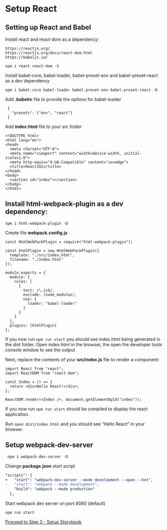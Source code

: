 # Setup React

## Setting up React and Babel

Install react and react-dom as a dependency:
``` 
https://reactjs.org/
https://reactjs.org/docs/react-dom.html
https://babeljs.io/
```

``` 
npm i react react-dom -S
```

Install babel-core, babel-loader, babel-preset-env and babel-preset-react as a dev dependency

``` 
npm i babel-core babel-loader babel-preset-env babel-preset-react -D
```


Add **.babelrc** file to provide the options for babel-loader

```
 {
   "presets": ["env", "react"]
 }
```

Add **index.html** file to your src folder

``` 
<!DOCTYPE html>
<html lang="en">
<head>
  <meta charset="UTF-8">
  <meta name="viewport" content="width=device-width, initial-scale=1.0">
  <meta http-equiv="X-UA-Compatible" content="ie=edge">
  <title>React101</title>
</head>
<body>
  <section id="index"></section>
</body>
</html>
```

## Install html-webpack-plugin as a dev dependency:

``` 
npm i html-webpack-plugin -D
```

Create file **webpack.config.js**

``` 
const HtmlWebPackPlugin = require("html-webpack-plugin");

const htmlPlugin = new HtmlWebPackPlugin({
  template: "./src/index.html",
  filename: "./index.html"
});

module.exports = {
  module: {
    rules: [
      {
        test: /\.js$/,
        exclude: /node_modules/,
        use: {
          loader: "babel-loader"
        }
      }
    ]
  },
  plugins: [htmlPlugin]
};
```

If you now run ```npm run start``` you should see index.html being generated in the dist folder.
Open index.html in the browser, the open the developer tools console window to see the output



Next, replace the contents of your **src/index.js** file to render a component:

``` 
import React from "react";
import ReactDOM from "react-dom";

const Index = () => {
  return <div>Hello React!</div>;
};

ReactDOM.render(<Index />, document.getElementById("index"));
```

If you now run ```npm run start``` should be compiled to display the react application.

Run ```open dist/index.html``` and you should see “Hello React” in your browser.

## Setup webpack-dev-server
```
 npm i webpack-dev-server -D
```

Change **package.json** start script 

```diff
"scripts": {
+   "start": "webpack-dev-server --mode development --open --hot",
-   "start": "webpack --mode development",
    "build": "webpack --mode production"
  },
```

Start webpack dev server on port 8080 (default)
``` 
npm run start
```

[Proceed to Step 3 - Setup Storybook](setup-storybook.md)